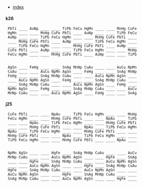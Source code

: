 
 - [index](index)

#### k26 

     PbTi ____ AuNp ____ ____ TiPb FeCu HgMn ____ ____ MnHg CuFe 
     HgMn ____ ____ MnHg CuFe PbTi ____ AuNp ____ ____ TiPb FeCu 
     AuNp ____ ____ TiPb FeCu HgMn ____ ____ MnHg CuFe PbTi ____ 
     ____ MnHg CuFe PbTi ____ AuNp ____ ____ TiPb FeCu HgMn ____ 
     ____ TiPb FeCu HgMn ____ ____ MnHg CuFe PbTi ____ AuNp ____ 
     CuFe PbTi ____ AuNp ____ ____ TiPb FeCu HgMn ____ ____ MnHg 
     FeCu HgMn ____ ____ MnHg CuFe PbTi ____ AuNp ____ ____ TiPb 


     AgSn ____ FeHg ____ ____ SnAg MnNp CuAu ____ ____ AuCu NpMn 
     CuAu ____ ____ AuCu NpMn AgSn ____ FeHg ____ ____ SnAg MnNp 
     FeHg ____ ____ SnAg MnNp CuAu ____ ____ AuCu NpMn AgSn ____ 
     ____ AuCu NpMn AgSn ____ FeHg ____ ____ SnAg MnNp CuAu ____ 
     ____ SnAg MnNp CuAu ____ ____ AuCu NpMn AgSn ____ FeHg ____ 
     NpMn AgSn ____ FeHg ____ ____ SnAg MnNp CuAu ____ ____ AuCu 
     MnNp CuAu ____ ____ AuCu NpMn AgSn ____ FeHg ____ ____ SnAg 


#### j25 

     CuFe PbTi ____ ____ NpAu ____ TiPb FeCu HgMn ____ ____ MnHg 
     FeCu HgMn ____ ____ MnHg CuFe PbTi ____ ____ NpAu ____ TiPb 
     ____ ____ NpAu ____ TiPb FeCu HgMn ____ ____ MnHg CuFe PbTi 
     ____ ____ MnHg CuFe PbTi ____ ____ NpAu ____ TiPb FeCu HgMn 
     NpAu ____ TiPb FeCu HgMn ____ ____ MnHg CuFe PbTi ____ ____ 
     MnHg CuFe PbTi ____ ____ NpAu ____ TiPb FeCu HgMn ____ ____ 
     TiPb FeCu HgMn ____ ____ MnHg CuFe PbTi ____ ____ NpAu ____ 


     NpMn AgSn ____ ____ HgFe ____ SnAg MnNp CuAu ____ ____ AuCu 
     MnNp CuAu ____ ____ AuCu NpMn AgSn ____ ____ HgFe ____ SnAg 
     ____ ____ HgFe ____ SnAg MnNp CuAu ____ ____ AuCu NpMn AgSn 
     ____ ____ AuCu NpMn AgSn ____ ____ HgFe ____ SnAg MnNp CuAu 
     HgFe ____ SnAg MnNp CuAu ____ ____ AuCu NpMn AgSn ____ ____ 
     AuCu NpMn AgSn ____ ____ HgFe ____ SnAg MnNp CuAu ____ ____ 
     SnAg MnNp CuAu ____ ____ AuCu NpMn AgSn ____ ____ HgFe ____ 


